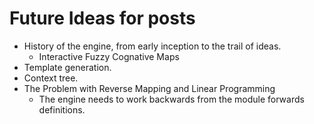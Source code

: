 ---
---

# Future Ideas for posts

* History of the engine, from early inception to the trail of ideas.
    * Interactive Fuzzy Cognative Maps
* Template generation.
* Context tree.
* The Problem with Reverse Mapping and Linear Programming
    * The engine needs to work backwards from the module forwards definitions.
